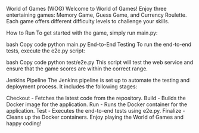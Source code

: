 World of Games (WOG)
Welcome to World of Games! Enjoy three entertaining games: Memory Game, Guess Game, and Currency Roulette. Each game offers different difficulty levels to challenge your skills.

How to Run
To get started with the game, simply run main.py:

bash
Copy code
python main.py
End-to-End Testing
To run the end-to-end tests, execute the e2e.py script:

bash
Copy code
python test/e2e.py
This script will test the web service and ensure that the game scores are within the correct range.

Jenkins Pipeline
The Jenkins pipeline is set up to automate the testing and deployment process. It includes the following stages:

Checkout - Fetches the latest code from the repository.
Build - Builds the Docker image for the application.
Run - Runs the Docker container for the application.
Test - Executes the end-to-end tests using e2e.py.
Finalize - Cleans up the Docker containers.
Enjoy playing the World of Games and happy coding!